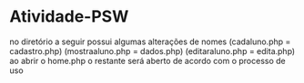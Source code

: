 # Atividade-PSW
no diretório a seguir possui algumas alterações de nomes (cadaluno.php = cadastro.php) (mostraaluno.php = dados.php) (editaraluno.php =  edita.php)
ao abrir o home.php o restante será aberto de acordo com o processo de uso 
